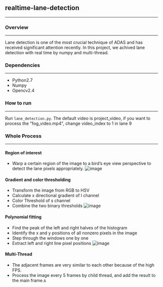## realtime-lane-detection
___
### Overview
___
Lane detection is one of the most crucial technique of ADAS and has received significant attention recently. In this project, we achived lane detection with real time by numpy and multi-thread.
### Dependencies
___
* Python2.7
* Numpy
* Opencv2.4

### How to run
___
Run `lane_detection.py`. The default video is project_video, if you want to process the "fog_video.mp4", change video_index to 1 in lane 9

### Whole Process
___
#### Region of interest
* Warp a certain region of the image to a bird’s eye view perspective to detect the lane pixels appropriately.
![image](https://github.com/dongdonghy/realtime_lane_detection/raw/master/images/ROI.jpg)

#### Gradient and color thresholding
* Transform the image from RGB to HSV
* Calculate x directional gradient of l channel
* Color Threshold of s channel
* Combine the two binary thresholds
![image](https://github.com/dongdonghy/realtime_lane_detection/raw/master/images/threshold.jpg)

#### Polynomial fitting
* Find the peak of the left and right halves of the histogram
* Identify the x and y positions of all nonzero pixels in the image
* Step through the windows one by one
* Extract left and right line pixel positions
![image](https://github.com/dongdonghy/realtime_lane_detection/raw/master/images/result.jpg)

#### Multi-Thread
* The adjacent frames are very similar to each other because of the high FPS. 
* Process the image every 5 frames by child thread, and add the result to the main frame.s
